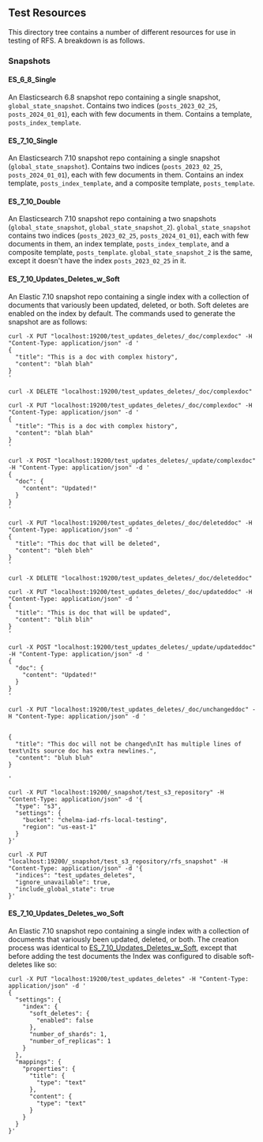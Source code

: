 ## Test Resources

This directory tree contains a number of different resources for use in testing of RFS.  A breakdown is as follows.

### Snapshots

#### ES_6_8_Single
An Elasticsearch 6.8 snapshot repo containing a single snapshot, `global_state_snapshot`.  Contains two indices (`posts_2023_02_25`, `posts_2024_01_01`), each with few documents in them.  Contains a template, `posts_index_template`.

#### ES_7_10_Single
An Elasticsearch 7.10 snapshot repo containing a single snapshot (`global_state_snapshot`).  Contains two indices (`posts_2023_02_25`, `posts_2024_01_01`), each with few documents in them.  Contains an index template, `posts_index_template`, and a composite template, `posts_template`.

#### ES_7_10_Double
An Elasticsearch 7.10 snapshot repo containing a two snapshots (`global_state_snapshot`, `global_state_snapshot_2`).  `global_state_snapshot` contains two indices (`posts_2023_02_25`, `posts_2024_01_01`), each with few documents in them, an index template, `posts_index_template`, and a composite template, `posts_template`.  `global_state_snapshot_2` is the same, except it doesn't have the index `posts_2023_02_25` in it.

#### ES_7_10_Updates_Deletes_w_Soft
An Elastic 7.10 snapshot repo containing a single index with a collection of documents that variously been updated, deleted, or both.  Soft deletes are enabled on the index by default.  The commands used to generate the snapshot are as follows:

```
curl -X PUT "localhost:19200/test_updates_deletes/_doc/complexdoc" -H "Content-Type: application/json" -d '
{
  "title": "This is a doc with complex history",
  "content": "blah blah"
}
'

curl -X DELETE "localhost:19200/test_updates_deletes/_doc/complexdoc"

curl -X PUT "localhost:19200/test_updates_deletes/_doc/complexdoc" -H "Content-Type: application/json" -d '
{
  "title": "This is a doc with complex history",
  "content": "blah blah"
}
'

curl -X POST "localhost:19200/test_updates_deletes/_update/complexdoc" -H "Content-Type: application/json" -d '
{
  "doc": {
    "content": "Updated!"
  }
}
'

curl -X PUT "localhost:19200/test_updates_deletes/_doc/deleteddoc" -H "Content-Type: application/json" -d '
{
  "title": "This doc that will be deleted",
  "content": "bleh bleh"
}
'

curl -X DELETE "localhost:19200/test_updates_deletes/_doc/deleteddoc"

curl -X PUT "localhost:19200/test_updates_deletes/_doc/updateddoc" -H "Content-Type: application/json" -d '
{
  "title": "This is doc that will be updated",
  "content": "blih blih"
}
'

curl -X POST "localhost:19200/test_updates_deletes/_update/updateddoc" -H "Content-Type: application/json" -d '
{
  "doc": {
    "content": "Updated!"
  }
}
'

curl -X PUT "localhost:19200/test_updates_deletes/_doc/unchangeddoc" -H "Content-Type: application/json" -d '


{
  "title": "This doc will not be changed\nIt has multiple lines of text\nIts source doc has extra newlines.",
  "content": "bluh bluh"
}

'

curl -X PUT "localhost:19200/_snapshot/test_s3_repository" -H "Content-Type: application/json" -d '{
  "type": "s3",
  "settings": {
    "bucket": "chelma-iad-rfs-local-testing",
    "region": "us-east-1"
  }
}'

curl -X PUT "localhost:19200/_snapshot/test_s3_repository/rfs_snapshot" -H "Content-Type: application/json" -d '{
  "indices": "test_updates_deletes",
  "ignore_unavailable": true,
  "include_global_state": true
}'
```

#### ES_7_10_Updates_Deletes_wo_Soft
An Elastic 7.10 snapshot repo containing a single index with a collection of documents that variously been updated, deleted, or both.  The creation process was identical to [ES_7_10_Updates_Deletes_w_Soft](#es_7_10_updates_deletes_w_soft), except that before adding the test documents the Index was configured to disable soft-deletes like so:

```
curl -X PUT "localhost:19200/test_updates_deletes" -H "Content-Type: application/json" -d '
{
  "settings": {
    "index": {
      "soft_deletes": {
        "enabled": false
      },
      "number_of_shards": 1,
      "number_of_replicas": 1
    }
  },
  "mappings": {
    "properties": {
      "title": {
        "type": "text"
      },
      "content": {
        "type": "text"
      }
    }
  }
}'
```